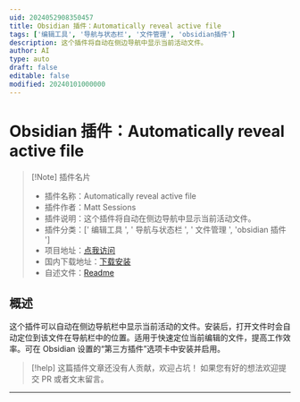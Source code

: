 ```yaml
---
uid: 2024052908350457
title: Obsidian 插件：Automatically reveal active file
tags: ['编辑工具', '导航与状态栏', '文件管理', 'obsidian插件']
description: 这个插件将自动在侧边导航中显示当前活动文件。
author: AI
type: auto
draft: false
editable: false
modified: 20240101000000
---
```


# Obsidian 插件：Automatically reveal active file

> [!Note] 插件名片
> - 插件名称：Automatically reveal active file
> - 插件作者：Matt Sessions
> - 插件说明：这个插件将自动在侧边导航中显示当前活动文件。
> - 插件分类：[' 编辑工具 ', ' 导航与状态栏 ', ' 文件管理 ', 'obsidian 插件 ']
> - 项目地址：[点我访问](https://github.com/shichongrui/obsidian-reveal-active-file)
> - 国内下载地址：[下载安装](https://pkmer.cn/products/plugin/pluginMarket/?obsidian-reveal-active-file)
> - 自述文件：[Readme](https://ghproxy.net/https://raw.githubusercontent.com/shichongrui/obsidian-reveal-active-file/master/README.md)

## 概述

这个插件可以自动在侧边导航栏中显示当前活动的文件。安装后，打开文件时会自动定位到该文件在导航栏中的位置。适用于快速定位当前编辑的文件，提高工作效率。可在 Obsidian 设置的“第三方插件”选项卡中安装并启用。

> [!help]
> 这篇插件文章还没有人贡献，欢迎占坑！
> 如果您有好的想法欢迎提交 PR 或者文末留言。

---



